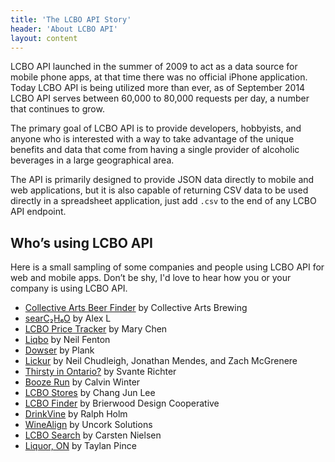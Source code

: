 ```yaml
---
title: 'The LCBO API Story'
header: 'About LCBO API'
layout: content
---
```


LCBO API launched in the summer of 2009 to act as a data source for mobile
phone apps, at that time there was no official iPhone application. Today
LCBO API is being utilized more than ever, as of September 2014 LCBO API
serves between 60,000 to 80,000 requests per day, a number that continues to
grow.

The primary goal of LCBO API is to provide developers, hobbyists, and anyone
who is interested with a way to take advantage of the unique benefits and
data that come from having a single provider of alcoholic beverages in a
large geographical area.

The API is primarily designed to provide JSON data directly to mobile and
web applications, but it is also capable of returning CSV data to be used
directly in a spreadsheet application, just add `.csv` to the end of any
LCBO API endpoint.

## Who&rsquo;s using LCBO API

Here is a small sampling of some companies and people using LCBO API for
web and mobile apps. Don&rsquo;t be shy, I'd love to hear how you or your
company is using LCBO API.

 * [Collective Arts Beer Finder](http://collectiveartsbrewing.com/beer-finder) by Collective Arts Brewing
 * [searC₂H₆O](http://j201.github.io/searc2h6o/) by Alex L
 * [LCBO Price Tracker](https://itunes.apple.com/us/app/lcbo-price-tracker/id851166645) by Mary Chen
 * [Liqbo](http://www.codebeard.io/#/work/liqbo) by Neil Fenton
 * [Dowser](http://theworkshed.com/projects/dowser) by Plank
 * [Lickur](http://www.lickur.com) by Neil Chudleigh, Jonathan Mendes, and Zach McGrenere
 * [Thirsty in Ontario?](http://thirsty.kx.nu) by Svante Richter
 * [Booze Run](http://calvinwinter.ca/booze-run) by Calvin Winter
 * [LCBO Stores](https://itunes.apple.com/ca/app/lcbo-stores/id587694374) by Chang Jun Lee
 * [LCBO Finder](https://itunes.apple.com/ca/app/lcbo-finder/id353448944) by Brierwood Design Cooperative
 * [DrinkVine](http://drinkvine.com) by Ralph Holm
 * [WineAlign](http://winealign.com) by Uncork Solutions
 * [LCBO Search](http://lcbosearch.com) by Carsten Nielsen
 * [Liquor, ON](http://hippofoundry.com/lcbo/) by Taylan Pince
